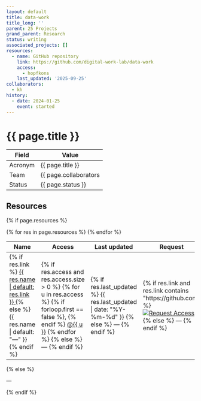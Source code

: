 ```yaml
---
layout: default
title: data-work
title_long: ''
parent: 25 Projects
grand_parent: Research
status: writing
associated_projects: []
resources:
  - name: GitHub repository
    link: https://github.com/digital-work-lab/data-work
    access:
      - hopfkons
    last_updated: '2025-09-25'
collaborators:
  - kh
history:
  - date: 2024-01-25
    event: started
---
```


# {{ page.title }}

Field               | Value
------------------- | ----------------------------------
Acronym             | {{ page.title }}
Team                | {{ page.collaborators | join: ", " }}
Status              | {{ page.status }}

## Resources
{% if page.resources %}
<table class="resources">
  <thead>
    <tr>
      <th>Name</th>
      <th>Access</th>
      <th>Last updated</th>
      <th>Request</th>
    </tr>
  </thead>
  <tbody>
    {% for res in page.resources %}
    <tr>
      <td>
        {% if res.link %}
          <a href="{{ res.link }}" target="_blank" rel="noopener">
            {{ res.name | default: res.link }}
          </a>
        {% else %}
          {{ res.name | default: "—" }}
        {% endif %}
      </td>
      <td>
        {% if res.access and res.access.size > 0 %}
          {% for u in res.access %}
            {% if forloop.first == false %}, {% endif %}
            <a href="https://github.com/{{ u }}" target="_blank" rel="noopener">@{{ u }}</a>
          {% endfor %}
        {% else %}
          —
        {% endif %}
      </td>
      <td>
        {% if res.last_updated %}
          {{ res.last_updated | date: "%Y-%m-%d" }}
        {% else %}
          —
        {% endif %}
      </td>
      <td>
        {% if res.link and res.link contains "https://github.com" %}
          <a href="https://github.com/digital-work-lab/handbook/issues/new?assignees=geritwagner&labels=access+request&template=request-repo-access.md&title=%5BAccess+Request%5D+Request+for+access+to+repository"
             target="_blank" rel="noopener">
            <img src="https://img.shields.io/badge/Request-Access-blue" alt="Request Access">
          </a>
        {% else %}
          —
        {% endif %}
      </td>
    </tr>
    {% endfor %}
  </tbody>
</table>
{% else %}
<p>—</p>
{% endif %}
